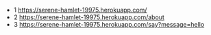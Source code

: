 * 1 https://serene-hamlet-19975.herokuapp.com/
* 2 https://serene-hamlet-19975.herokuapp.com/about
* 3 https://serene-hamlet-19975.herokuapp.com/say?message=hello
